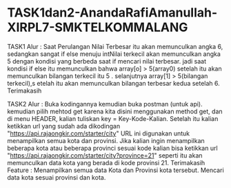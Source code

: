 # TASK1dan2-AnandaRafiAmanullah-XIRPL7-SMKTELKOMMALANG

TASK1
Alur : Saat Perulangan Nilai Terbesar itu akan memunculkan angka 6, sedangkan sangat if else menuju intNilai terkecil akan memunculkan angka 5 dengan kondisi yang berbeda saat if mencari nilai terbesar. jadi saat kondisi if else itu memunculkan bahwa array[o] > 5(array0) setelah itu akan memunculkan bilangan terkecil itu 5 . selanjutnya array[1] > 5(bilangan terkecil),s etelah itu akan memunculkan bilangan terbesar kedua setelah 6. Terimakasih

TASK2
Alur : Buka kodingannya kemudian buka postman (untuk api). kemudian pilih mehtod get karena kita disini menggunakan method get, dan di menu HEADER, kalian tuliskan key = Key-Kode-Kalian. Setelah itu kalian ketikkan url yang sudah ada dikodingan "https://api.rajaongkir.com/starter/city" URL ini digunakan untuk menampilkan semua kota dan provinsi. Jika kalian ingin menampilkan beberapa kota atau beberapa provinci sesuai kode kalian bisa ketikkan url "https://api.rajaongkir.com/starter/city?province=21" seperti itu akan memunculkan data kota yang berada di kode provinsi 21. Terimakasih
Feature : Menampilkan semua data Kota dan Provinsi kota tersebut. Mencari data kota sesuai provinsi dan kota.
